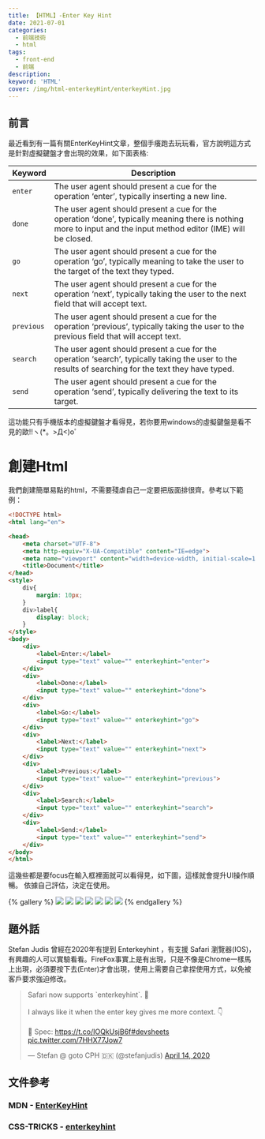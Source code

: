 ```yaml
---
title: 【HTML】-Enter Key Hint
date: 2021-07-01
categories: 
  - 前端技術
  - html
tags: 
  - front-end
  - 前端
description:
keyword: 'HTML'
cover: /img/html-enterkeyHint/enterkeyHint.jpg
---
```


## 前言
最近看到有一篇有關EnterKeyHint文章，整個手癢跑去玩玩看，官方說明這方式是針對虛擬鍵盤才會出現的效果，如下面表格:

| Keyword    | Description                                                                                                                                                      |
| ---------- | ---------------------------------------------------------------------------------------------------------------------------------------------------------------- |
| `enter`    | The user agent should present a cue for the operation ‘enter’, typically inserting a new line.                                                                   |
| `done`     | The user agent should present a cue for the operation ‘done’, typically meaning there is nothing more to input and the input method editor (IME) will be closed. |
| `go`       | The user agent should present a cue for the operation ‘go’, typically meaning to take the user to the target of the text they typed.                             |
| `next`     | The user agent should present a cue for the operation ‘next’, typically taking the user to the next field that will accept text.                                 |
| `previous` | The user agent should present a cue for the operation ‘previous’, typically taking the user to the previous field that will accept text.                         |
| `search`   | The user agent should present a cue for the operation ‘search’, typically taking the user to the results of searching for the text they have typed.              |
| `send`     | The user agent should present a cue for the operation ‘send’, typically delivering the text to its target.                                                       |

這功能只有手機版本的虛擬鍵盤才看得見，若你要用windows的虛擬鍵盤是看不見的歐!!ヽ(*。>Д<)o゜

# 創建Html
我們創建簡單易點的html，不需要殘虐自己一定要把版面排很齊。參考以下範例：

```html
<!DOCTYPE html>
<html lang="en">

<head>
    <meta charset="UTF-8">
    <meta http-equiv="X-UA-Compatible" content="IE=edge">
    <meta name="viewport" content="width=device-width, initial-scale=1.0">
    <title>Document</title>
</head>
<style>
    div{
        margin: 10px;
    }
    div>label{
        display: block;
    }
</style>
<body>
    <div>
        <label>Enter:</label>
        <input type="text" value="" enterkeyhint="enter">
    </div>
    <div>
        <label>Done:</label>
        <input type="text" value="" enterkeyhint="done">
    </div>
    <div>
        <label>Go:</label>
        <input type="text" value="" enterkeyhint="go">
    </div>
    <div>
        <label>Next:</label>
        <input type="text" value="" enterkeyhint="next">
    </div>
    <div>
        <label>Previous:</label>
        <input type="text" value="" enterkeyhint="previous">
    </div>
    <div>
        <label>Search:</label>
        <input type="text" value="" enterkeyhint="search">
    </div>
    <div>
        <label>Send:</label>
        <input type="text" value="" enterkeyhint="send">
    </div>
</body>
</html>
```

這幾些都是要focus在輸入框裡面就可以看得見，如下圖，這樣就會提升UI操作順暢。
依據自己評估，決定在使用。

{% gallery %}
![](/img/html-enterkeyHint/01.png)
![](/img/html-enterkeyHint/02.png)
![](/img/html-enterkeyHint/03.png)
![](/img/html-enterkeyHint/04.png)
![](/img/html-enterkeyHint/05.png)
![](/img/html-enterkeyHint/06.png)
![](/img/html-enterkeyHint/07.png)
{% endgallery %}

## 題外話
Stefan Judis 曾經在2020年有提到 Enterkeyhint ，有支援 Safari 瀏覽器(IOS)，有興趣的人可以實驗看看。FireFox事實上是有出現，只是不像是Chrome一樣馬上出現，必須要按下去(Enter)才會出現，使用上需要自己拿捏使用方式，以免被客戶要求強迫修改。

<blockquote class="twitter-tweet"><p lang="en" dir="ltr">Safari now supports `enterkeyhint`. 👏 <br><br>I always like it when the enter key gives me more context. 👇<br><br>🔗 Spec: <a href="https://t.co/IOQkUsjB6f">https://t.co/IOQkUsjB6f</a><a href="https://twitter.com/hashtag/devsheets?src=hash&amp;ref_src=twsrc%5Etfw">#devsheets</a> <a href="https://t.co/7HHX77Jow7">pic.twitter.com/7HHX77Jow7</a></p>&mdash; Stefan @ goto CPH 🇩🇰 (@stefanjudis) <a href="https://twitter.com/stefanjudis/status/1249958064041734144?ref_src=twsrc%5Etfw">April 14, 2020</a></blockquote> <script async src="https://platform.twitter.com/widgets.js" charset="utf-8"></script>

## 文件參考

### MDN - [ EnterKeyHint](https://developer.mozilla.org/en-US/docs/Web/API/HTMLElement/enterKeyHint)

### CSS-TRICKS - [enterkeyhint](https://css-tricks.com/enterkeyhint/)